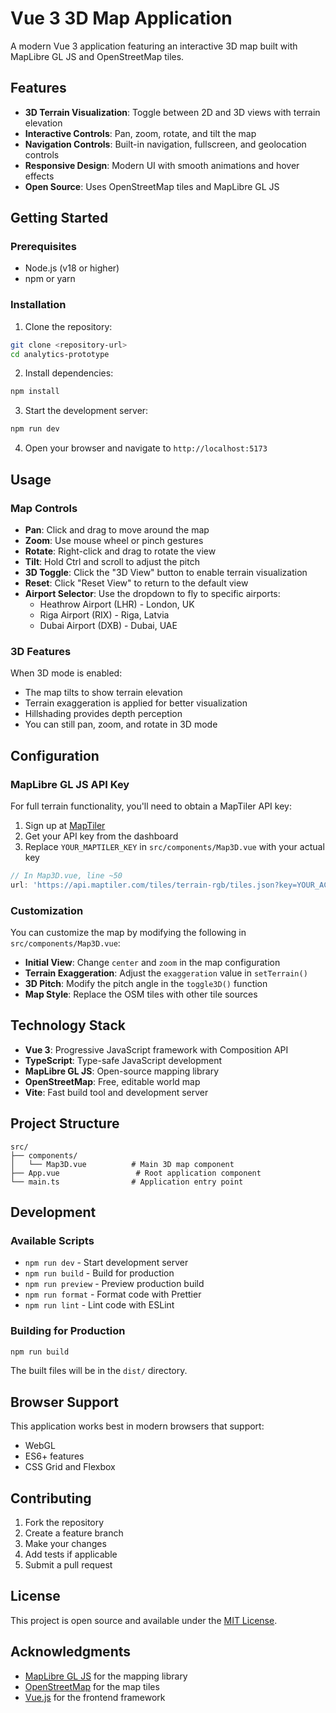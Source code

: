 # Vue 3 3D Map Application

A modern Vue 3 application featuring an interactive 3D map built with MapLibre GL JS and OpenStreetMap tiles.

## Features

- **3D Terrain Visualization**: Toggle between 2D and 3D views with terrain elevation
- **Interactive Controls**: Pan, zoom, rotate, and tilt the map
- **Navigation Controls**: Built-in navigation, fullscreen, and geolocation controls
- **Responsive Design**: Modern UI with smooth animations and hover effects
- **Open Source**: Uses OpenStreetMap tiles and MapLibre GL JS

## Getting Started

### Prerequisites

- Node.js (v18 or higher)
- npm or yarn

### Installation

1. Clone the repository:
```bash
git clone <repository-url>
cd analytics-prototype
```

2. Install dependencies:
```bash
npm install
```

3. Start the development server:
```bash
npm run dev
```

4. Open your browser and navigate to `http://localhost:5173`

## Usage

### Map Controls

- **Pan**: Click and drag to move around the map
- **Zoom**: Use mouse wheel or pinch gestures
- **Rotate**: Right-click and drag to rotate the view
- **Tilt**: Hold Ctrl and scroll to adjust the pitch
- **3D Toggle**: Click the "3D View" button to enable terrain visualization
- **Reset**: Click "Reset View" to return to the default view
- **Airport Selector**: Use the dropdown to fly to specific airports:
  - Heathrow Airport (LHR) - London, UK
  - Riga Airport (RIX) - Riga, Latvia
  - Dubai Airport (DXB) - Dubai, UAE

### 3D Features

When 3D mode is enabled:
- The map tilts to show terrain elevation
- Terrain exaggeration is applied for better visualization
- Hillshading provides depth perception
- You can still pan, zoom, and rotate in 3D mode

## Configuration

### MapLibre GL JS API Key

For full terrain functionality, you'll need to obtain a MapTiler API key:

1. Sign up at [MapTiler](https://www.maptiler.com/)
2. Get your API key from the dashboard
3. Replace `YOUR_MAPTILER_KEY` in `src/components/Map3D.vue` with your actual key

```javascript
// In Map3D.vue, line ~50
url: 'https://api.maptiler.com/tiles/terrain-rgb/tiles.json?key=YOUR_ACTUAL_KEY'
```

### Customization

You can customize the map by modifying the following in `src/components/Map3D.vue`:

- **Initial View**: Change `center` and `zoom` in the map configuration
- **Terrain Exaggeration**: Adjust the `exaggeration` value in `setTerrain()`
- **3D Pitch**: Modify the pitch angle in the `toggle3D()` function
- **Map Style**: Replace the OSM tiles with other tile sources

## Technology Stack

- **Vue 3**: Progressive JavaScript framework with Composition API
- **TypeScript**: Type-safe JavaScript development
- **MapLibre GL JS**: Open-source mapping library
- **OpenStreetMap**: Free, editable world map
- **Vite**: Fast build tool and development server

## Project Structure

```
src/
├── components/
│   └── Map3D.vue          # Main 3D map component
├── App.vue                 # Root application component
└── main.ts                # Application entry point
```

## Development

### Available Scripts

- `npm run dev` - Start development server
- `npm run build` - Build for production
- `npm run preview` - Preview production build
- `npm run format` - Format code with Prettier
- `npm run lint` - Lint code with ESLint

### Building for Production

```bash
npm run build
```

The built files will be in the `dist/` directory.

## Browser Support

This application works best in modern browsers that support:
- WebGL
- ES6+ features
- CSS Grid and Flexbox

## Contributing

1. Fork the repository
2. Create a feature branch
3. Make your changes
4. Add tests if applicable
5. Submit a pull request

## License

This project is open source and available under the [MIT License](LICENSE).

## Acknowledgments

- [MapLibre GL JS](https://maplibre.org/) for the mapping library
- [OpenStreetMap](https://www.openstreetmap.org/) for the map tiles
- [Vue.js](https://vuejs.org/) for the frontend framework
